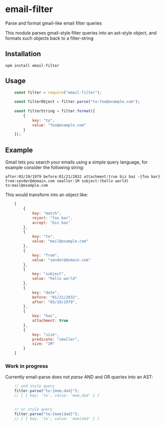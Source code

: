 # email-filter

Parse and format gmail-like email filter queries

This module parses gmail-style filter queries into an ast-style object, 
and formats such objects back to a filter-string

## Installation

    npm install email-filter
    
## Usage

```javascript
    const filter = require("email-filter");
    
    const filterObject = filter.parse("to:foo@example.com");
    
    const filterString = filter.format([
        {
            key: "to",
            value: "foo@example.com"
        }
    ]);
```

## Example

Gmail lets you search your emails using a simple query language, for example consider the following string:

    after:03/19/1979 before:01/21/2032 attachment:true biz baz -{foo bar} from:sender@domain.com smaller:1M subject:(hello world) to:mail@example.com

This would transform into an object like:

```javascript
    [
        {
            key: "match",
            reject: "foo bar",
            accept: "biz baz"
        },
        {
            key: "to",
            value: "mail@example.com"
        },
        {
            key: "from",
            value: "sender@domain.com"
        },
        {
            key: "subject",
            value: "hello world"
        },
        {
            key: "date",
            before: "01/21/2032",
            after: "03/19/1979",
        },
        {
            key: "has",
            attachment: true
        },
        {
            key: "size",
            predicate: "smaller",
            size: "1M"
        }
    ]
```

### Work in progress
    
Currently email-parse does not _parse_ AND and OR queries into an AST:

```javascript
    // and style query
    filter.parse("to:{mom,dad}");
    // [ { key: 'to', value: 'mom,dad' } ]

    
    // or style query
    filter.parse("to:{mom|dad}");
    // [ { key: 'to', value: 'mom|dad' } ]
```
